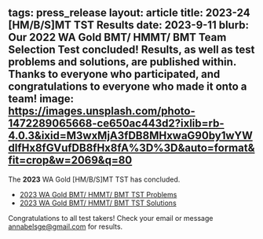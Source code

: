 tags: press_release
layout: article
title: 2023-24 [HM/B/S]MT TST Results
date: 2023-9-11
blurb: Our 2022 WA Gold BMT/ HMMT/ BMT Team Selection Test concluded!
  Results, as well as test problems and solutions, are published within. Thanks
  to everyone who participated, and congratulations to everyone who made it onto
  a team!
image: https://images.unsplash.com/photo-1472289065668-ce650ac443d2?ixlib=rb-4.0.3&ixid=M3wxMjA3fDB8MHxwaG90by1wYWdlfHx8fGVufDB8fHx8fA%3D%3D&auto=format&fit=crop&w=2069&q=80
---

The **2023** WA Gold [HM/B/S]MT TST has concluded.

- [2023 WA Gold BMT/ HMMT/ BMT TST Problems](https://drive.google.com/file/d/1Ffh9y84WfxLJHPDtALjgpiPpuhq2I1qm/view?usp=sharing)
- [2023 WA Gold BMT/ HMMT/ BMT TST Solutions](https://drive.google.com/file/d/1u9SgM_c1pP7Z5sldFlSON8IiuIawAoJ6/view?usp=sharing)

Congratulations to all test takers! Check your email or message annabelsge@gmail.com for results.
